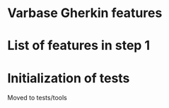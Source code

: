# Varbase Gherkin features
# List of features in step 1
# Initialization of tests

Moved to tests/tools

